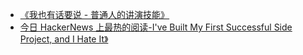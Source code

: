 - [《我也有话要说 - 普通人的讲演技能》](http://xiaolai.co/books/eba39b60cf1c0a10a097db8570d55b54/ch01.html)
- [今日 HackerNews 上最热的阅读-I've Built My First Successful Side Project, and I Hate It》](https://x.com/vikingmute/status/1826436300771295510)